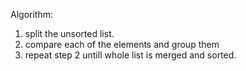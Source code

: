 
Algorithm:
1. split the unsorted list.
2. compare each of the elements and group them
3. repeat step 2 untill whole list is merged and sorted.

